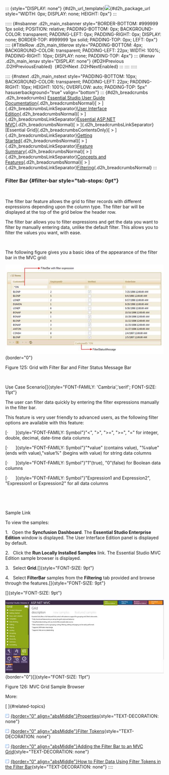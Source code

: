 ::: {style="DISPLAY: none"}
[](ms-xhelp:///?Id=d2h_url_template){#d2h_url_template}![](!package_url!){#d2h_package_url style="WIDTH: 0px; DISPLAY: none; HEIGHT: 0px"}
:::

::::: {#nsbanner .d2h_main_nsbanner style="BORDER-BOTTOM: #999999 1px solid; POSITION: relative; PADDING-BOTTOM: 0px; BACKGROUND-COLOR: transparent; PADDING-LEFT: 0px; PADDING-RIGHT: 0px; DISPLAY: none; BORDER-TOP: #999999 1px solid; PADDING-TOP: 0px; LEFT: 0px"}
:::: {#TitleRow .d2h_main_titlerow style="PADDING-BOTTOM: 4px; BACKGROUND-COLOR: transparent; PADDING-LEFT: 22px; WIDTH: 100%; PADDING-RIGHT: 10px; DISPLAY: none; PADDING-TOP: 4px"}
::: {#ienav .d2h_main_ienav style="DISPLAY: none"}
[](ms-xhelp:///?Id=10ceecf2-e404-4542-8a33-455d509a4eca){#D2HPrevious .D2HPreviousEnabled}  [](ms-xhelp:///?Id=7fbf8929-8df2-4ff0-838e-1ccb34c21bbc){#D2HNext .D2HNextEnabled}
:::
::::
:::::

:::: {#nstext .d2h_main_nstext style="PADDING-BOTTOM: 10px; BACKGROUND-COLOR: transparent; PADDING-LEFT: 22px; PADDING-RIGHT: 10px; HEIGHT: 100%; OVERFLOW: auto; PADDING-TOP: 5px" hasuserbackground="true" valign="bottom"}
::: {#d2h_breadcrumbs .d2h_breadcrumbs}
[Essential Studio User Guide Documentation](ms-xhelp:///?Id=12457748-09e3-4d74-a240-8e049cedf030){.d2h_breadcrumbsNormal}[ \> ]{.d2h_breadcrumbsLinkSeparator}[User Interface Edition](ms-xhelp:///?Id=c29296b7-531c-413b-a0ec-488ca1f7f669){.d2h_breadcrumbsNormal}[ \> ]{.d2h_breadcrumbsLinkSeparator}[Essential ASP.NET MVC](ms-xhelp:///?Id=4b14e7d1-65c4-4f67-b1aa-2c37709905a5){.d2h_breadcrumbsNormal}[ \> ]{.d2h_breadcrumbsLinkSeparator}[Essential Grid]{.d2h_breadcrumbsContentsOnly}[ \> ]{.d2h_breadcrumbsLinkSeparator}[Getting Started](ms-xhelp:///?Id=c7ed3902-b25b-4170-be58-1d3d0b57748a){.d2h_breadcrumbsNormal}[ \> ]{.d2h_breadcrumbsLinkSeparator}[Feature Summary](ms-xhelp:///?Id=1923e679-441a-44e0-9bca-e0e50988a857){.d2h_breadcrumbsNormal}[ \> ]{.d2h_breadcrumbsLinkSeparator}[Concepts and Features](ms-xhelp:///?Id=4a1657fa-4756-42b9-9153-aebf5dcfc503){.d2h_breadcrumbsNormal}[ \> ]{.d2h_breadcrumbsLinkSeparator}[Filtering](ms-xhelp:///?Id=862b3467-b809-4da6-a610-4dc9cd6142eb){.d2h_breadcrumbsNormal}
:::

### Filter Bar {#filter-bar style="tab-stops: 0pt"}

 

The filter bar feature allows the grid to filter records with different expressions depending upon the column type. The filter bar will be displayed at the top of the grid below the header row.

The filter bar allows you to filter expressions and get the data you want to filter by manually entering data, unlike the default filter. This allows you to filter the values you want, with ease.

 

The following figure gives you a basic idea of the appearance of the filter bar in the MVC grid:

![Description: Description: C:\\Users\\krishnarajd\\Desktop\\filtermvc.png](ImagesExt/image58_126.jpg){border="0"}

Figure 125: Grid with Filter Bar and Filter Status Message Bar

 

Use Case Scenario[]{style="FONT-FAMILY: 'Cambria','serif'; FONT-SIZE: 11pt"}

The user can filter data quickly by entering the filter expressions manually in the filter bar.

This feature is very user friendly to advanced users, as the following filter options are available with this feature:

[·      ]{style="FONT-FAMILY: Symbol"}\"\<\", \"\>\", \"\>=\", \"\>=\", \"=\" for integer, double, decimal, date-time data columns

[·      ]{style="FONT-FAMILY: Symbol"}\"\*value\" (contains value), \"%value\" (ends with value),\"value%\" (begins with value) for string data columns

[·      ]{style="FONT-FAMILY: Symbol"}\"1\"(true), \"0\"(false) for Boolean data columns

[·      ]{style="FONT-FAMILY: Symbol"}\"Expression1 and Expression2\", \"Expression1 or Expression2\" for all data columns

 

 

Sample Link

To view the samples:

1.   Open the **Syncfusion** **Dashboard**. The **Essential Studio Enterprise Edition** window is displayed. The User Interface Edition panel is displayed by default.

2.   Click the **Run Locally Installed Samples** link. The Essential Studio MVC Edition sample browser is displayed.

3.   Select **Grid**.[]{style="FONT-SIZE: 9pt"}

4.   Select **FilterBar** samples from the **Filtering** tab provided and browse through the features.[]{style="FONT-SIZE: 9pt"}

[]{style="FONT-SIZE: 9pt"} 

![Description: C:\\Users\\rubyp\\Pictures\\gridmvc.png](ImagesExt/image58_127.jpg){border="0"}[]{style="FONT-SIZE: 11pt"}

Figure 126: MVC Grid Sample Browser

More:

[ ]{#related-topics}

[![](button.gif){border="0" align="absMiddle"}Properties](ms-xhelp:///?Id=b390c156-c8b7-487f-870d-73981160eeba){style="TEXT-DECORATION: none"}

[![](button.gif){border="0" align="absMiddle"}Filter Tokens](ms-xhelp:///?Id=56e7fa6d-ed0f-4a83-9309-039fd73fd1c8){style="TEXT-DECORATION: none"}

[![](button.gif){border="0" align="absMiddle"}Adding the Filter Bar to an MVC Grid](ms-xhelp:///?Id=23253a5f-2b0a-4732-96de-82c44974b02c){style="TEXT-DECORATION: none"}

[![](button.gif){border="0" align="absMiddle"}How to Filter Data Using Filter Tokens in the Filter Bar](ms-xhelp:///?Id=8e0ddfa1-5e1e-41ac-b067-ebe99334c71b){style="TEXT-DECORATION: none"}
::::
